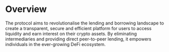 # Overview

The protocol aims to revolutionalise the lending and borrowing landscape to create a transparent, secure and efficient platform for users to access liquidity and earn interest on their crypto assets. By eliminating intermediaries and providing direct peer-to-peer lending, it empowers individuals in the ever-growing DeFi ecosystem.
